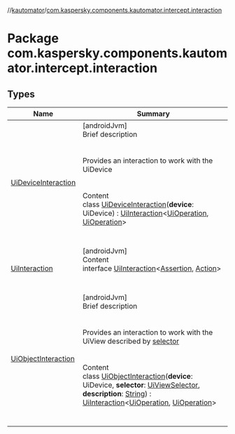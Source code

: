 //[kautomator](../index.md)/[com.kaspersky.components.kautomator.intercept.interaction](index.md)



# Package com.kaspersky.components.kautomator.intercept.interaction  


## Types  
  
|  Name|  Summary| 
|---|---|
| [UiDeviceInteraction](-ui-device-interaction/index.md)| [androidJvm]  <br>Brief description  <br><br><br>Provides an interaction to work with the UiDevice<br><br>  <br>Content  <br>class [UiDeviceInteraction](-ui-device-interaction/index.md)(**device**: UiDevice) : [UiInteraction](-ui-interaction/index.md)<[UiOperation](../com.kaspersky.components.kautomator.intercept.operation/-ui-operation/index.md)<UiDevice>, [UiOperation](../com.kaspersky.components.kautomator.intercept.operation/-ui-operation/index.md)<UiDevice>>   <br><br><br>
| [UiInteraction](-ui-interaction/index.md)| [androidJvm]  <br>Content  <br>interface [UiInteraction](-ui-interaction/index.md)<[Assertion](-ui-interaction/index.md), [Action](-ui-interaction/index.md)>  <br><br><br>
| [UiObjectInteraction](-ui-object-interaction/index.md)| [androidJvm]  <br>Brief description  <br><br><br>Provides an interaction to work with the UiView described by [selector](-ui-object-interaction/index.md#com.kaspersky.components.kautomator.intercept.interaction/UiObjectInteraction/selector/#/PointingToDeclaration/)<br><br>  <br>Content  <br>class [UiObjectInteraction](-ui-object-interaction/index.md)(**device**: UiDevice, **selector**: [UiViewSelector](../com.kaspersky.components.kautomator.component.common.builders/-ui-view-selector/index.md), **description**: [String](https://kotlinlang.org/api/latest/jvm/stdlib/kotlin/-string/index.html)) : [UiInteraction](-ui-interaction/index.md)<[UiOperation](../com.kaspersky.components.kautomator.intercept.operation/-ui-operation/index.md)<UiObject2>, [UiOperation](../com.kaspersky.components.kautomator.intercept.operation/-ui-operation/index.md)<UiObject2>>   <br><br><br>

